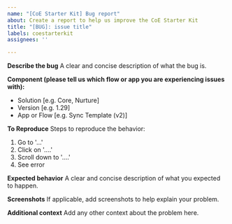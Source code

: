 ```yaml
---
name: "[CoE Starter Kit] Bug report"
about: Create a report to help us improve the CoE Starter Kit
title: "[BUG]: issue title"
labels: coestarterkit
assignees: ''

---
```


**Describe the bug**
A clear and concise description of what the bug is.

**Component (please tell us which flow or app you are experiencing issues with):**
 - Solution [e.g. Core, Nurture]
 - Version [e.g. 1.29]
 - App or Flow [e.g. Sync Template (v2)]

**To Reproduce**
Steps to reproduce the behavior:
1. Go to '...'
2. Click on '....'
3. Scroll down to '....'
4. See error

**Expected behavior**
A clear and concise description of what you expected to happen.

**Screenshots**
If applicable, add screenshots to help explain your problem.

**Additional context**
Add any other context about the problem here.
